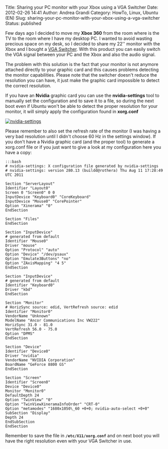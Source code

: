 Title: Sharing your PC monitor with your Xbox using a VGA Switcher
Date: 2012-02-26 14:41
Author: Andrea Grandi
Category: HowTo, Linux, Ubuntu (EN)
Slug: sharing-your-pc-monitor-with-your-xbox-using-a-vga-switcher
Status: published

Few days ago I decided to move my **Xbox 360** from the room where is
the TV to the room where I have my desktop PC. I wanted to avoid wasting
precious space on my desk, so I decided to share my 22'' monitor with
the Xbox and I bought a [VGA
Switcher](http://www.mayflash.com/?Products/XBOXXBOX360/VGA002.html).
With this product you can easily switch the VGA signal between your PC
and the Xbox and also the audio signal.

The problem with this solution is the fact that your monitor is not
anymore attached directly to your graphic card and this causes problems
detecting the monitor capabilities. Please note that the switcher
doesn't reduce the resolution you can have, it just make the graphic
card impossible to detect the correct resolution.

If you have an **Nvidia** graphic card you can use the
**nvidia-settings** tool to manually set the configuration and to save
it to a file, so during the next boot even if Ubuntu won't be able to
detect the proper resolution for your monitor, it will simply apply the
configuration found in **xorg.conf**

[![]({static}/images/2012/02/nvidia-settings.png "nvidia-settings")]({static}/images/2012/02/nvidia-settings.png)

Please remember to also set the refresh rate of the monitor (I was
having a very bad resolution until I didn't choose 60 Hz in the settings
window). If you don't have a Nvidia graphic card (and the proper tool)
to generate a xorg.conf file or if you just want to give a look at my
configuration here you have a copy:

    :::bash
    # nvidia-settings: X configuration file generated by nvidia-settings  
    # nvidia-settings: version 280.13 (buildd@rothera) Thu Aug 11 17:28:49
    UTC 2011

    Section "ServerLayout"  
    Identifier "Layout0"  
    Screen 0 "Screen0" 0 0  
    InputDevice "Keyboard0" "CoreKeyboard"  
    InputDevice "Mouse0" "CorePointer"  
    Option "Xinerama" "0"  
    EndSection

    Section "Files"  
    EndSection

    Section "InputDevice"  
    # generated from default  
    Identifier "Mouse0"  
    Driver "mouse"  
    Option "Protocol" "auto"  
    Option "Device" "/dev/psaux"  
    Option "Emulate3Buttons" "no"  
    Option "ZAxisMapping" "4 5"  
    EndSection

    Section "InputDevice"  
    # generated from default  
    Identifier "Keyboard0"  
    Driver "kbd"  
    EndSection

    Section "Monitor"  
    # HorizSync source: edid, VertRefresh source: edid  
    Identifier "Monitor0"  
    VendorName "Unknown"  
    ModelName "Ancor Communications Inc VW222"  
    HorizSync 31.0 - 81.0  
    VertRefresh 56.0 - 75.0  
    Option "DPMS"  
    EndSection

    Section "Device"  
    Identifier "Device0"  
    Driver "nvidia"  
    VendorName "NVIDIA Corporation"  
    BoardName "GeForce 8800 GS"  
    EndSection

    Section "Screen"  
    Identifier "Screen0"  
    Device "Device0"  
    Monitor "Monitor0"  
    DefaultDepth 24  
    Option "TwinView" "0"  
    Option "TwinViewXineramaInfoOrder" "CRT-0"  
    Option "metamodes" "1680x1050\_60 +0+0; nvidia-auto-select +0+0"  
    SubSection "Display"  
    Depth 24  
    EndSubSection  
    EndSection  

Remember to save the file in **`/etc/X11/xorg.conf`** and on next boot you
will have the right resolution even with your VGA Switcher in use.

